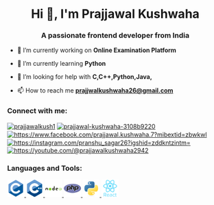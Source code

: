 <h1 align="center">Hi 👋, I'm Prajjawal Kushwaha</h1>
<h3 align="center">A passionate frontend developer from India</h3>

- 🔭 I’m currently working on **Online Examination Platform**

- 🌱 I’m currently learning **Python**

- 🤝 I’m looking for help with **C,C++,Python,Java,**

- 📫 How to reach me **prajjwalkushwaha26@gmail.com**

<h3 align="left">Connect with me:</h3>
<p align="left">
<a href="https://twitter.com/prajjawalkush1" target="blank"><img align="center" src="https://raw.githubusercontent.com/rahuldkjain/github-profile-readme-generator/master/src/images/icons/Social/twitter.svg" alt="prajjawalkush1" height="30" width="40" /></a>
<a href="https://linkedin.com/in/prajjawal-kushwaha-3108b9220" target="blank"><img align="center" src="https://raw.githubusercontent.com/rahuldkjain/github-profile-readme-generator/master/src/images/icons/Social/linked-in-alt.svg" alt="prajjawal-kushwaha-3108b9220" height="30" width="40" /></a>
<a href="https://fb.com/https://www.facebook.com/prajjawal.kushwaha.7?mibextid=zbwkwl" target="blank"><img align="center" src="https://raw.githubusercontent.com/rahuldkjain/github-profile-readme-generator/master/src/images/icons/Social/facebook.svg" alt="https://www.facebook.com/prajjawal.kushwaha.7?mibextid=zbwkwl" height="30" width="40" /></a>
<a href="https://instagram.com/https://instagram.com/pranshu_sagar26?igshid=zddkntzintm=" target="blank"><img align="center" src="https://raw.githubusercontent.com/rahuldkjain/github-profile-readme-generator/master/src/images/icons/Social/instagram.svg" alt="https://instagram.com/pranshu_sagar26?igshid=zddkntzintm=" height="30" width="40" /></a>
<a href="https://www.youtube.com/c/https://youtube.com/@prajjawalkushwaha2942" target="blank"><img align="center" src="https://raw.githubusercontent.com/rahuldkjain/github-profile-readme-generator/master/src/images/icons/Social/youtube.svg" alt="https://youtube.com/@prajjawalkushwaha2942" height="30" width="40" /></a>
</p>

<h3 align="left">Languages and Tools:</h3>
<p align="left"> <a href="https://www.cprogramming.com/" target="_blank" rel="noreferrer"> <img src="https://raw.githubusercontent.com/devicons/devicon/master/icons/c/c-original.svg" alt="c" width="40" height="40"/> </a> <a href="https://www.w3schools.com/cpp/" target="_blank" rel="noreferrer"> <img src="https://raw.githubusercontent.com/devicons/devicon/master/icons/cplusplus/cplusplus-original.svg" alt="cplusplus" width="40" height="40"/> </a> <a href="https://nodejs.org" target="_blank" rel="noreferrer"> <img src="https://raw.githubusercontent.com/devicons/devicon/master/icons/nodejs/nodejs-original-wordmark.svg" alt="nodejs" width="40" height="40"/> </a> <a href="https://www.php.net" target="_blank" rel="noreferrer"> <img src="https://raw.githubusercontent.com/devicons/devicon/master/icons/php/php-original.svg" alt="php" width="40" height="40"/> </a> <a href="https://www.python.org" target="_blank" rel="noreferrer"> <img src="https://raw.githubusercontent.com/devicons/devicon/master/icons/python/python-original.svg" alt="python" width="40" height="40"/> </a> <a href="https://reactjs.org/" target="_blank" rel="noreferrer"> <img src="https://raw.githubusercontent.com/devicons/devicon/master/icons/react/react-original-wordmark.svg" alt="react" width="40" height="40"/> </a> </p>
